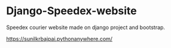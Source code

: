 # Django-Speedex-website
Speedex courier website made on django project and bootstrap.

https://sunilkrbajpai.pythonanywhere.com/
